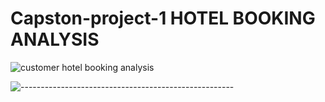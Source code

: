 # Capston-project-1 HOTEL BOOKING ANALYSIS

![customer hotel booking analysis](https://github.com/RAm-SaGar-863/Hotel-Booking-Exploratory-Data-Analysis_Capston_Project_1/assets/128234583/04239dd6-4f15-469c-9c86-945bf8e77dc3)



![-----------------------------------------------------](https://raw.githubusercontent.com/andreasbm/readme/master/assets/lines/rainbow.png)

